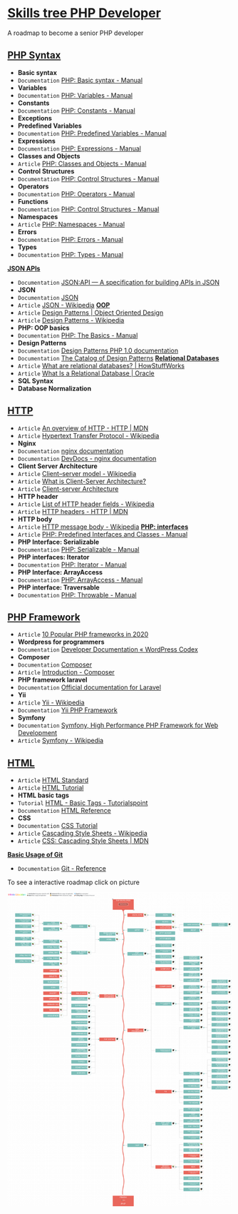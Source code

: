 # [Skills tree PHP Developer](https://infinite.education/view/PHP_Developer)
A roadmap to become a senior PHP developer

## **[PHP Syntax](https://infinite.education/view/php_syntax)**

* **Basic syntax**
* `Documentation` [PHP: Basic syntax - Manual](https://www.php.net/manual/en/language.basic-syntax.php)
* **Variables**
* `Documentation` [PHP: Variables - Manual](https://www.php.net/manual/en/language.variables.php)
* **Constants**
* `Documentation` [PHP: Constants - Manual](https://www.php.net/manual/en/language.constants.php)
* **Exceptions**
* **Predefined Variables**
* `Documentation` [PHP: Predefined Variables - Manual](https://www.php.net/manual/en/reserved.variables.php)
* **Expressions**
* `Documentation` [PHP: Expressions - Manual](https://www.php.net/manual/en/language.expressions.php)
* **Classes and Objects**
* `Article` [PHP: Classes and Objects - Manual](https://www.php.net/manual/en/language.oop5.php)
* **Control Structures**
* `Documentation` [PHP: Control Structures - Manual](https://www.php.net/manual/en/language.control-structures.php)
* **Operators**
* `Documentation` [PHP: Operators - Manual](https://www.php.net/manual/en/language.operators.php)
* **Functions**
* `Documentation` [PHP: Control Structures - Manual](https://www.php.net/manual/en/language.control-structures.php)
* **Namespaces**
* `Article` [PHP: Namespaces - Manual](https://www.php.net/manual/en/language.namespaces.php)
* **Errors**
* `Documentation` [PHP: Errors - Manual](https://www.php.net/manual/en/language.errors.php)
* **Types**
* `Documentation` [PHP: Types - Manual](https://www.php.net/manual/en/language.types.php)

**[JSON APIs](https://infinite.education/view/json_apis)**
* `Documentation` [JSON:API &mdash; A specification for building APIs in JSON](https://jsonapi.org/)
* **JSON**
* `Documentation` [JSON](https://www.json.org/json-en.html)
* `Article` [JSON - Wikipedia](https://en.wikipedia.org/wiki/JSON)
**[OOP](https://infinite.education/view/oop)**
* `Article` [Design Patterns | Object Oriented Design](https://www.oodesign.com/)
* `Article` [Design Patterns - Wikipedia](https://en.wikipedia.org/wiki/Design_Patterns)
* **PHP: OOP basics**
* `Documentation` [PHP: The Basics - Manual](https://www.php.net/manual/en/language.oop5.basic.php)
* **Design Patterns**
* `Documentation` [Design Patterns PHP 1.0 documentation](https://designpatternsphp.readthedocs.io/en/latest/README.html)
* `Documentation` [The Catalog of Design Patterns](https://refactoring.guru/design-patterns/catalog)
**[Relational Databases](https://infinite.education/view/relational_databases)**
* `Article` [What are relational databases? | HowStuffWorks](https://computer.howstuffworks.com/question599.htm)
* `Article` [What Is a Relational Database | Oracle](https://www.oracle.com/database/what-is-a-relational-database/)
* **SQL Syntax**
* **Database Normalization**

## **[HTTP](https://infinite.education/view/http)**
* `Article` [An overview of HTTP - HTTP | MDN](https://developer.mozilla.org/en-US/docs/Web/HTTP/Overview)
* `Article` [Hypertext Transfer Protocol - Wikipedia](https://en.wikipedia.org/wiki/Hypertext_Transfer_Protocol)
* **Nginx**
* `Documentation` [nginx documentation](https://nginx.org/en/docs/)
* `Documentation` [DevDocs - nginx documentation](https://devdocs.io/nginx/)
* **Client Server Architecture**
* `Article` [Client–server model - Wikipedia](https://en.wikipedia.org/wiki/Client–server_model)
* `Article` [What is Client-Server Architecture?](https://www.w3schools.in/what-is-client-server-architecture/)
* `Article` [Client-server Architecture](https://cs.uwaterloo.ca/~m2nagapp/courses/CS446/1195/Arch_Design_Activity/ClientServer.pdf)
* **HTTP header**
* `Article` [List of HTTP header fields - Wikipedia](https://en.wikipedia.org/wiki/List_of_HTTP_header_fields)
* `Article` [HTTP headers - HTTP | MDN](https://developer.mozilla.org/en-US/docs/Web/HTTP/Headers)
* **HTTP body**
* `Article` [HTTP message body - Wikipedia](https://en.wikipedia.org/wiki/HTTP_message_body)
**[PHP: interfaces](https://infinite.education/view/php_interfaces)**
* `Article` [PHP: Predefined Interfaces and Classes - Manual](https://www.php.net/manual/en/reserved.interfaces.php)
* **PHP Interface: Serializable**
* `Documentation` [PHP: Serializable - Manual](https://www.php.net/manual/en/class.serializable.php)
* **PHP interfaces: Iterator**
* `Documentation` [PHP: Iterator - Manual](https://www.php.net/manual/en/class.iterator.php)
* **PHP Interface: ArrayAccess**
* `Documentation` [PHP: ArrayAccess - Manual](https://www.php.net/manual/en/class.arrayaccess.php)
* **PHP interface: Traversable**
* `Documentation` [PHP: Throwable - Manual](https://www.php.net/manual/en/class.throwable.php)

## **[PHP Framework](https://infinite.education/view/php_framework)**
* `Article` [10 Popular PHP frameworks in 2020](https://raygun.com/blog/top-php-frameworks/)
* **Wordpress for programmers**
* `Documentation` [Developer Documentation &laquo; WordPress Codex](https://codex.wordpress.org/Developer_Documentation)
* **Composer**
* `Documentation` [Composer](https://getcomposer.org/doc/)
* `Article` [Introduction - Composer](https://getcomposer.org/doc/00-intro.md)
* **PHP framework laravel**
* `Documentation` [Official documentation for Laravel](https://laravel.com/docs/8.x/)
* **Yii**
* `Article` [Yii - Wikipedia](https://en.wikipedia.org/wiki/Yii)
* `Documentation` [Yii PHP Framework](https://www.yiiframework.com/)
* **Symfony**
* `Documentation` [Symfony, High Performance PHP Framework for Web Development](https://symfony.com/)
* `Article` [Symfony - Wikipedia](https://en.wikipedia.org/wiki/Symfony)

## **[HTML](https://infinite.education/view/html)**
* `Article` [HTML Standard](https://html.spec.whatwg.org/multipage/)
* `Article` [HTML Tutorial](https://www.w3schools.com/html/)
* **HTML basic tags**
* `Tutorial` [HTML - Basic Tags - Tutorialspoint](https://www.tutorialspoint.com/html/html_basic_tags.htm)
* `Documentation` [HTML Reference](https://www.w3schools.com/tags/ref_byfunc.asp)
* **CSS**
* `Documentation` [CSS Tutorial](https://www.w3schools.com/css/default.asp)
* `Article` [Cascading Style Sheets - Wikipedia](https://en.wikipedia.org/wiki/Cascading_Style_Sheets)
* `Article` [CSS: Cascading Style Sheets | MDN](https://developer.mozilla.org/en-US/docs/Web/CSS/)

**[Basic Usage of Git](https://infinite.education/view/basic_usage_of_git)**
* `Documentation` [Git - Reference](https://git-scm.com/docs)

To see a interactive roadmap click on picture

[![alt text](https://raw.githubusercontent.com/infinite-education/php-developer-roadmap/main/php-developer.png)](https://infinite.education/expertise/PHP_Developer)

